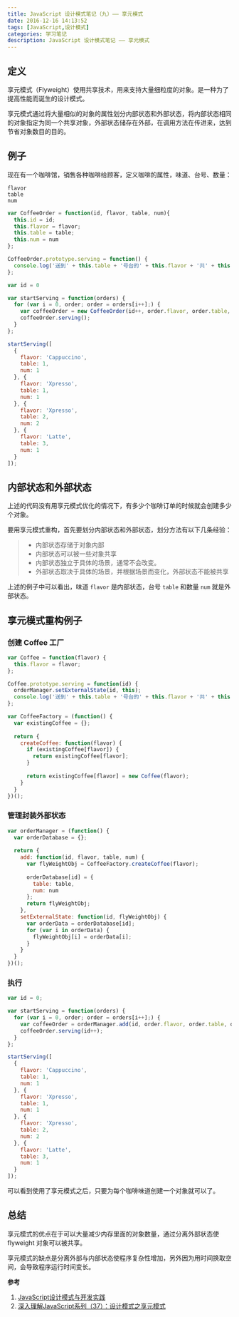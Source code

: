 ```yaml
---
title: JavaScript 设计模式笔记（九）—— 享元模式
date: 2016-12-16 14:13:52
tags: [JavaScript,设计模式]
categories: 学习笔记
description: JavaScript 设计模式笔记 —— 享元模式
---
```


## 定义

享元模式（Flyweight）使用共享技术，用来支持大量细粒度的对象。是一种为了提高性能而诞生的设计模式。

享元模式通过将大量相似的对象的属性划分内部状态和外部状态，将内部状态相同的对象指定为同一个共享对象，外部状态储存在外部，在调用方法在传进来，达到节省对象数目的目的。

## 例子

现在有一个咖啡馆，销售各种咖啡给顾客，定义咖啡的属性，味道、台号、数量：

```
flavor
table
num
```

```javascript
var CoffeeOrder = function(id, flavor, table, num){
  this.id = id;
  this.flavor = flavor;
  this.table = table;
  this.num = num
};

CoffeeOrder.prototype.serving = function() {
  console.log('送到' + this.table + '号台的' + this.flavor + '共' + this.num + '杯');
};
```

```javascript
var id = 0

var startServing = function(orders) {
  for (var i = 0, order; order = orders[i++];) {
    var coffeeOrder = new CoffeeOrder(id++, order.flavor, order.table, order.num);
    coffeeOrder.serving();
  }
};

startServing([
  {
    flavor: 'Cappuccino',
    table: 1,
    num: 1
  }, {
    flavor: 'Xpresso',
    table: 1,
    num: 1
  }, {
    flavor: 'Xpresso',
    table: 2,
    num: 2
  }, {
    flavor: 'Latte',
    table: 3,
    num: 1
  }
]);
```

## 内部状态和外部状态

上述的代码没有用享元模式优化的情况下，有多少个咖啡订单的时候就会创建多少个对象。

要用享元模式重构，首先要划分内部状态和外部状态，划分方法有以下几条经验：

> - 内部状态存储于对象内部
> - 内部状态可以被一些对象共享
> - 内部状态独立于具体的场景，通常不会改变。
> - 外部状态取决于具体的场景，并根据场景而变化，外部状态不能被共享

上述的例子中可以看出，味道 `flavor` 是内部状态，台号 `table` 和数量 `num` 就是外部状态。

## 享元模式重构例子

### 创建 Coffee 工厂

```javascript
var Coffee = function(flavor) {
  this.flavor = flavor;
};

Coffee.prototype.serving = function(id) {
  orderManager.setExternalState(id, this);
  console.log('送到' + this.table + '号台的' + this.flavor + '共' + this.num + '杯');
};

var CoffeeFactory = (function() {
  var existingCoffee = {};
  
  return {
    createCoffee: function(flavor) {
      if (existingCoffee[flavor]) {
        return existingCoffee[flavor];
      }
      
      return existingCoffee[flavor] = new Coffee(flavor);
    }
  }
})();
```

### 管理封装外部状态

```javascript
var orderManager = (function() {
  var orderDatabase = {};
  
  return {
    add: function(id, flavor, table, num) {
      var flyWeightObj = CoffeeFactory.createCoffee(flavor);
      
      orderDatabase[id] = {
        table: table,
        num: num
      };
      return flyWeightObj;
    },
    setExternalState: function(id, flyWeightObj) {
      var orderData = orderDatabase[id];
      for (var i in orderData) {
        flyWeightObj[i] = orderData[i];
      }
    }
  }
})();
```

### 执行

```javascript
var id = 0;

var startServing = function(orders) {
  for (var i = 0, order; order = orders[i++];) {
    var coffeeOrder = orderManager.add(id, order.flavor, order.table, order.num);
    coffeeOrder.serving(id++);
  }
};

startServing([
  {
    flavor: 'Cappuccino',
    table: 1,
    num: 1
  }, {
    flavor: 'Xpresso',
    table: 1,
    num: 1
  }, {
    flavor: 'Xpresso',
    table: 2,
    num: 2
  }, {
    flavor: 'Latte',
    table: 3,
    num: 1
  }
]);
```

可以看到使用了享元模式之后，只要为每个咖啡味道创建一个对象就可以了。

## 总结

享元模式的优点在于可以大量减少内存里面的对象数量，通过分离外部状态使 flyweight 对象可以被共享。

享元模式的缺点是分离外部与内部状态使程序复杂性增加，另外因为用时间换取空间，会导致程序运行时间变长。

**参考**

1. [JavaScript设计模式与开发实践](https://book.douban.com/subject/26382780/)
2. [深入理解JavaScript系列（37）：设计模式之享元模式](http://www.cnblogs.com/TomXu/archive/2012/04/09/2379774.html)